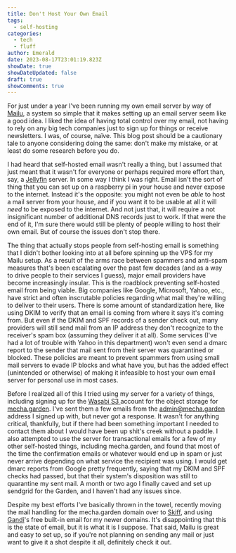 ```yaml
---
title: Don't Host Your Own Email
tags:
  - self-hosting
categories:
  - tech
  - fluff
author: Emerald
date: 2023-08-17T23:01:19.823Z
showDate: true
showDateUpdated: false
draft: true
showComments: true
---
```


For just under a year I've been running my own email server by way of [Mailu](https://mailu.io "Mailu"), a system so simple that it makes setting up an email server seem like a good idea. I liked the idea of having total control over my email, not having to rely on any big tech companies just to sign up for things or receive newsletters. I was, of course, naïve. This blog post should be a cautionary tale to anyone considering doing the same: don't make my mistake, or at least do some research before you do.

I had heard that self-hosted email wasn't really a thing, but I assumed that just meant that it wasn't for everyone or perhaps required more effort than, say, a [Jellyfin](https://jellyfin.org/ "Jellyfin") server. In some way I think I was right. Email isn't the sort of thing that you can set up on a raspberry pi in your house and never expose to the internet. Instead it's the opposite: you might not even be *able* to host a mail server from your house, and if you want it to be usable at all it will *need* to be exposed to the internet. And not just that, it will require a not insignificant number of additional DNS records just to work. If that were the end of it, I'm sure there would still be plenty of people willing to host their own email. But of course the issues don't stop there.

The thing that actually stops people from self-hosting email is something that I didn't bother looking into at all before spinning up the VPS for my Mailu setup. As a result of the arms race between spammers and anti-spam measures that's been escalating over the past few decades (and as a way to drive people to their services I guess), major email providers have become increasingly insular. This is the roadblock preventing self-hosted email from being viable. Big companies like Google, Microsoft, Yahoo, etc., have strict and often inscrutable policies regarding what mail they're willing to deliver to their users. There is some amount of standardization here, like using DKIM to verify that an email is coming from where it says it's coming from. But even if the DKIM and SPF records of a sender check out, many providers will still send mail from an IP address they don't recognize to the receiver's spam box (assuming they deliver it at all). Some services (I've had a lot of trouble with Yahoo in this department) won't even send a dmarc report to the sender that mail sent from their server was quarantined or blocked. These policies are meant to prevent spammers from using small mail servers to evade IP blocks and what have you, but has the added effect (unintended or otherwise) of making it infeasible to host your own email server for personal use in most cases.

 Before I realized all of this I tried using my server for a variety of things, including signing up for the [Wasabi S3 ](https://wasabi.com/ "Wasabi S3")account for the object storage for [mecha.garden](https://mecha.garden "mecha.garden"). I've sent them a few emails from the admin@mecha.garden address I signed up with, but never got a response. It wasn't for anything critical, thankfully, but if there had been something important I needed to contact them about I would have been up shit's creek without a paddle. I also attempted to use the server for transactional emails for a few of my other self-hosted things, including mecha.garden, and found that most of the time the confirmation emails or whatever would end up in spam or just never arrive depending on what service the recipient was using. I would get dmarc reports from Google pretty frequently, saying that my DKIM and SPF checks had passed, but that their system's disposition was still to quarantine my sent mail. A month or two ago I finally caved and set up sendgrid for the Garden, and I haven't had any issues since.

Despite my best efforts I've basically thrown in the towel, recently moving the mail handling for the mecha.garden domain over to [Skiff](https://skiff.com "Skiff"), and using [Gandi](https://www.gandi.net/en-US "Gandi")'s free built-in email for my newer domains. It's disappointing that this is the state of email, but it is what it is I suppose. That said, Mailu is great and easy to set up, so if you're not planning on sending any mail or just want to give it a shot despite it all, definitely check it out.
